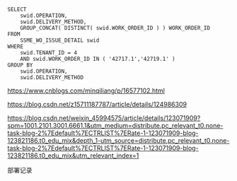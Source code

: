 ```mysql
SELECT
	swid.OPERATION,
	swid.DELIVERY_METHOD,
	GROUP_CONCAT( DISTINCT( swid.WORK_ORDER_ID ) ) WORK_ORDER_ID 
FROM
	SSME_WO_ISSUE_DETAIL swid 
WHERE
	swid.TENANT_ID = 4 
	AND swid.WORK_ORDER_ID IN ( '42717.1','42719.1' ) 
GROUP BY
	swid.OPERATION,
	swid.DELIVERY_METHOD
```


https://www.cnblogs.com/minqiliang/p/16577102.html

https://blog.csdn.net/z15711187787/article/details/124986309

https://blog.csdn.net/weixin_45994575/article/details/123071909?spm=1001.2101.3001.6661.1&utm_medium=distribute.pc_relevant_t0.none-task-blog-2%7Edefault%7ECTRLIST%7ERate-1-123071909-blog-123821186.t0_edu_mix&depth_1-utm_source=distribute.pc_relevant_t0.none-task-blog-2%7Edefault%7ECTRLIST%7ERate-1-123071909-blog-123821186.t0_edu_mix&utm_relevant_index=1

部署记录